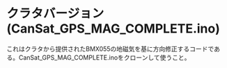 # クラタバージョン(CanSat_GPS_MAG_COMPLETE.ino)
これはクラタから提供されたBMX055の地磁気を基に方向修正するコードである。CanSat_GPS_MAG_COMPLETE.inoをクローンして使うこと。
